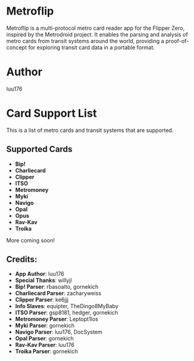 # Metroflip
Metroflip is a multi-protocol metro card reader app for the Flipper Zero, inspired by the Metrodroid project. It enables the parsing and analysis of metro cards from transit systems around the world, providing a proof-of-concept for exploring transit card data in a portable format. 

# Author
luu176

# Card Support List

This is a list of metro cards and transit systems that are supported.

## Supported Cards
- **Bip!**  
- **Charliecard**  
- **Clipper**  
- **ITSO**  
- **Metromoney**  
- **Myki**  
- **Navigo**  
- **Opal**  
- **Opus**  
- **Rav-Kav**  
- **Troika**  

More coming soon! 

## Credits:
- **App Author**: luu176  
- **Special Thanks**: willyjl
- **Bip! Parser**: rbasoalto, gornekich  
- **Charliecard Parser**: zacharyweiss  
- **Clipper Parser**: ke6jjj  
- **Info Slaves**: equipter, TheDingo8MyBaby  
- **ITSO Parser**: gsp8181, hedger, gornekich  
- **Metromoney Parser**: Leptopt1los  
- **Myki Parser**: gornekich  
- **Navigo Parser**: luu176, DocSystem  
- **Opal Parser**: gornekich  
- **Rav-Kav Parser**: luu176  
- **Troika Parser**: gornekich  